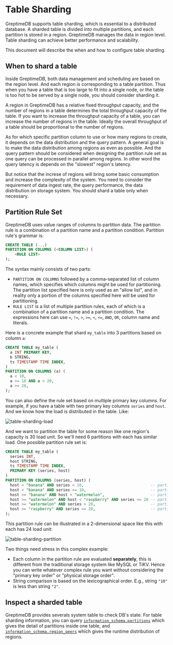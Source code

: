 # Table Sharding

GreptimeDB supports table sharding, which is essential to a distributed database. A sharded table is divided into multiple partitions, and each partition is stored in a region. GreptimeDB manages the data in region level. Table sharding can achieve better performance and scalability.

This document will describe the when and how to configure table sharding.

## When to shard a table

Inside GreptimeDB, both data management and scheduling are based on the region level. And each region is corresponding to a table partition. Thus when you have a table that is too large to fit into a single node, or the table is too hot to be served by a single node, you should consider sharding it.

A region in GreptimeDB has a relative fixed throughput capacity, and the number of regions in a table determines the total throughput capacity of the table. If you want to increase the throughput capacity of a table, you can increase the number of regions in the table. Ideally the overall throughput of a table should be proportional to the number of regions.

As for which specific partition column to use or how many regions to create, it depends on the data distribution and the query pattern. A general goal is to make the data distribution among regions as even as possible. And the query pattern should be considered when designing the partition rule set as one query can be processed in parallel among regions. In other word the query latency is depends on the "slowest" region's latency.

But notice that the increse of regions will bring some basic consumption and increase the complexity of the system. You need to consider the requirement of data ingest rate, the query performance, the data distribution on storage system. You should shard a table only when necessary.

## Partition Rule Set

GreptimeDB uses value ranges of columns to partition data. The partition rule is a combination of a partition name and a partition condition. Partition rule's grammar is:

```sql
CREATE TABLE (...)
PARTITION ON COLUMNS (<COLUMN LIST>) (
    <RULE LIST>
);
```

The syntax mainly consists of two parts:
- `PARTITION ON COLUMNS` followed by a comma-separated list of column names, which specifies which columns might be used for partitioning. The partition list specified here is only used as an "allow list", and in reality only a portion of the columns specified here will be used for partitioning.
- `RULE LIST` is a list of multiple partition rules, each of which is a combination of a partition name and a partition condition. The expressions here can use `=`, `!=`, `>`, `>=`, `<`, `<=`, `AND`, `OR`, column name and literals.

Here is a concrete example that shard `my_table` into 3 partitions based on column `a`:

```sql
CREATE TABLE my_table (
  a INT PRIMARY KEY,
  b STRING,
  ts TIMESTAMP TIME INDEX,
)
PARTITION ON COLUMNS (a) (
  a < 10,
  a >= 10 AND a < 20,
  a >= 20,
);
```

You can also define the rule set based on multiple primary key columns. For example, if you have a table with two primary key columns `series` and `host`. And we know how the load is distributed in the table. Like:

![table-sharding-load](/table-sharding-load.png)

And we want to partition the table for some reason like one region's capacity is 30 load unit. So we'll need 6 partitions with each has similar load. One possible partition rule set is:

```sql
CREATE TABLE my_table (
  series INT,
  host STRING,
  ts TIMESTAMP TIME INDEX,
  PRIMARY KEY (series, host)
)
PARTITION ON COLUMNS (series, host) (
  host < "banana" AND series < 10,                             -- partition purple
  host < "banana" AND series >= 10,                            -- partition yellow
  host >= "banana" AND host < "watermelon",                    -- partition blue
  host >= "watermelon" AND host < "raspberry" AND series <= 20 -- partition green
  host >= "watermelon" AND series > 20,                        -- partition gray
  host >= "raspberry" AND series <= 20,                        -- partition pink
);
```

This partition rule can be illustrated in a 2-dimensional space like this with each has 24 load unit:

![table-sharding-partition](/table-sharding-partition.png)

Two things need stress in this complex example:
- Each column in the partition rule are evaluated **separately**, this is different from the traditional storage system like MySQL or TiKV. Hence you can write whatever complex rule you want without considering the "primary key order" or "physical storage order".
- String comparison is based on the lexicographical order. E.g., string `"10"` is less than string `"2"`.

## Inspect a sharded table

GreptimeDB provides severals system table to check DB's state. For table sharding information, you can query [`information_schema.partitions`](../../reference/sql/information-schema/partitions.md) which gives the detail of partitions inside one table, and [`information_schema.region_peers`](../../reference/sql/information-schema/region-peers.md) which gives the runtime distribution of regions.
